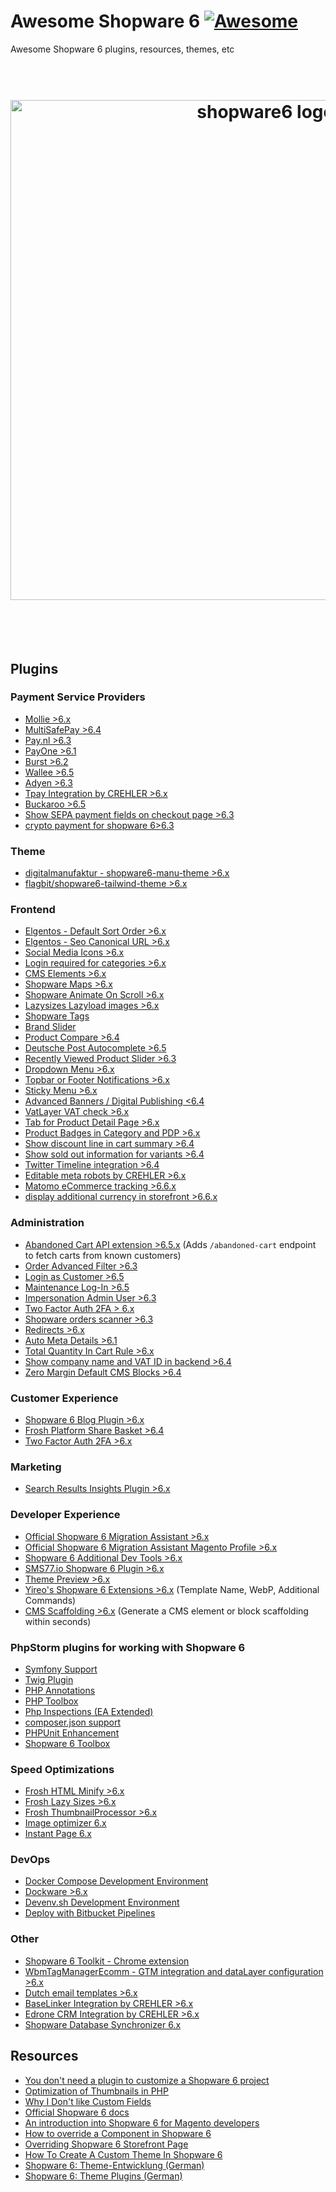 # Awesome Shopware 6 [![Awesome](https://cdn.rawgit.com/sindresorhus/awesome/d7305f38d29fed78fa85652e3a63e154dd8e8829/media/badge.svg)](https://github.com/sidworks-dev/awesome-shopware6)
Awesome Shopware 6 plugins, resources, themes, etc

<h1 align="center">
	<br>
	<img width="800" src="https://user-images.githubusercontent.com/431360/82080862-a057b080-96e5-11ea-936f-3ef15ba613e4.png?raw=true" alt="shopware6 logo">
	<br>
	<br>
	<br>
</h1>

## Plugins 

### Payment Service Providers
- [Mollie >6.x](https://github.com/mollie/Shopware6)
- [MultiSafePay >6.4](https://github.com/MultiSafepay/shopware6)
- [Pay.nl >6.3](https://github.com/paynl/shopware6-plugin)
- [PayOne >6.1](https://github.com/PAYONE-GmbH/shopware-6)
- [Burst >6.2](https://github.com/felixbrucker/shopware-burst-payment)
- [Wallee >6.5](https://github.com/wallee-payment/shopware-6)
- [Adyen >6.3](https://github.com/Adyen/adyen-shopware6)
- [Tpay Integration by CREHLER >6.x](https://github.com/crehler/CrehlerTpay)
- [Buckaroo >6.5](https://github.com/buckaroo-it/Shopware_6)
- [Show SEPA payment fields on checkout page >6.3](https://github.com/steampixel/SteamPixelSepa)
- [crypto payment for shopware 6>6.3](https://nowpayments.io/payment-integration/shopware-plugin)

### Theme
- [digitalmanufaktur - shopware6-manu-theme >6.x](https://github.com/digitalmanufaktur/shopware6-manu-theme)
- [flagbit/shopware6-tailwind-theme >6.x](https://github.com/flagbit/shopware6-tailwind-theme)

### Frontend
- [Elgentos - Default Sort Order >6.x](https://github.com/elgentos/shopware-default-sort-order)
- [Elgentos - Seo Canonical URL >6.x](https://github.com/elgentos/shopware-seo-canonical-url)
- [Social Media Icons >6.x](https://github.com/sebastianvolk/shopware-social-media-icons)
- [Login required for categories >6.x](https://github.com/Shape-and-Shift/shopware-login-required)
- [CMS Elements >6.x](https://github.com/SilvioPahrig/SndCmsExtensions)
- [Shopware Maps >6.x](https://github.com/Shape-and-Shift/shopware-maps)
- [Shopware Animate On Scroll >6.x](https://github.com/Shape-and-Shift/shopware-aos)
- [Lazysizes Lazyload images >6.x](https://github.com/stefanpoensgen/SptecLazyload)
- [Shopware Tags](https://github.com/Shape-and-Shift/shopware-tags)
- [Brand Slider](https://github.com/moorl/plugin-MoorlCmsBrandSlider)
- [Product Compare >6.4](https://github.com/FriendsOfShopware/FroshProductCompare)
- [Deutsche Post Autocomplete >6.5](https://github.com/netresearch/deutschepost-module-autocomplete-sw6)
- [Recently Viewed Product Slider >6.3](https://github.com/vienthuong/RecentlyViewedProduct)
- [Dropdown Menu >6.x](https://github.com/sschreier/sschreierDropdownmenu)
- [Topbar or Footer Notifications >6.x](https://github.com/sschreier/sschreierTopbarnotifications)
- [Sticky Menu >6.x](https://github.com/sschreier/sschreierStickymenu)
- [Advanced Banners / Digital Publishing <6.4](https://github.com/runelaenen/shopware6-advanced-banners)
- [VatLayer VAT check >6.x](https://github.com/Memo-ict/vatlayer-sw6)
- [Tab for Product Detail Page >6.x](https://github.com/sschreier/SschreierTabProductDetailPage)
- [Product Badges in Category and PDP >6.x](https://github.com/sschreier/SschreierBadgeNavigationProductDetailPage)
- [Show discount line in cart summary >6.4](https://github.com/MelvinAchterhuis/MelvDiscountSummary)
- [Show sold out information for variants >6.4](https://github.com/MelvinAchterhuis/MelvSoldOutVariants)
- [Twitter Timeline integration >6.4](https://github.com/flagbit/shopware6-twitter)
- [Editable meta robots by CREHLER >6.x](https://github.com/crehler/CrehlerMetaRobots)
- [Matomo eCommerce tracking >6.6.x](https://github.com/akshaynikhare/SloxMatomoEcomerce) 
- [display additional currency in storefront >6.6.x](https://github.com/akshaynikhare/SloxAdditionalCurrency)

### Administration
- [Abandoned Cart API extension >6.5.x](https://github.com/mailcampaigns/shopware-6-abandoned-cart-plugin) (Adds `/abandoned-cart` endpoint to fetch carts from known customers)
- [Order Advanced Filter >6.3](https://github.com/leduc92/sbuorderadvancedfilter)
- [Login as Customer >6.5](https://github.com/Gainto/JblLoginAsCustomer)
- [Maintenance Log-In >6.5](https://github.com/Gainto/JblMaintenanceLogin)
- [Impersonation Admin User >6.3](https://github.com/vienthuong/impersonation)
- [Two Factor Auth 2FA > 6.x](https://github.com/runelaenen/shopware6-two-factor-auth)
- [Shopware orders scanner >6.3](https://github.com/nikolayk812/shopware-orders-scanner/)
- [Redirects >6.x](https://github.com/runelaenen/sw6-redirects)
- [Auto Meta Details >6.1](https://github.com/DevertNet/DevertAutoMetaDetails)
- [Total Quantity In Cart Rule >6.x](https://github.com/elgentos/shopware-total-qty-in-cart-rule)
- [Show company name and VAT ID in backend >6.4](https://github.com/MelvinAchterhuis/MelvCustomerOverview)
- [Zero Margin Default CMS Blocks >6.4](https://github.com/MelvinAchterhuis/MelvZeroMarginBlocks)

### Customer Experience
- [Shopware 6 Blog Plugin >6.x](https://github.com/Werkstattl/OpenBlogware)
- [Frosh Platform Share Basket >6.4](https://github.com/FriendsOfShopware/FroshPlatformShareBasket)
- [Two Factor Auth 2FA >6.x](https://github.com/runelaenen/shopware6-two-factor-auth)

### Marketing
- [Search Results Insights Plugin >6.x](https://github.com/sidworks-dev/sw-plugin-search-results)

### Developer Experience
- [Official Shopware 6 Migration Assistant >6.x](https://github.com/shopware/SwagMigrationAssistant)
- [Official Shopware 6 Migration Assistant Magento Profile >6.x](https://github.com/shopwareLabs/SwagMigrationMagento)
- [Shopware 6 Additional Dev Tools >6.x](https://github.com/mmeester/shopware6-dev-tools)
- [SMS77.io Shopware 6 Plugin >6.x](https://github.com/sms77io/shopware6-plugin)
- [Theme Preview >6.x](https://github.com/hungmac-sw/MacThemePreview)
- [Yireo's Shopware 6 Extensions >6.x](https://github.com/yireo-shopware6) (Template Name, WebP, Additional Commands)
- [CMS Scaffolding >6.x](https://github.com/Shape-and-Shift/shopware-cms-generator) (Generate a CMS element or block scaffolding within seconds)

### PhpStorm plugins for working with Shopware 6
- [Symfony Support](https://plugins.jetbrains.com/plugin/7219-symfony-support)
- [Twig Plugin](https://plugins.jetbrains.com/plugin/7303-twig)
- [PHP Annotations](https://plugins.jetbrains.com/plugin/7320-php-annotations)
- [PHP Toolbox](https://plugins.jetbrains.com/plugin/8133-php-toolbox)
- [Php Inspections (EA Extended)](https://plugins.jetbrains.com/plugin/7622-php-inspections-ea-extended-)
- [composer.json support](https://plugins.jetbrains.com/plugin/7631-php-composer-json-support)
- [PHPUnit Enhancement](https://plugins.jetbrains.com/plugin/9674-phpunit-enhancement)
- [Shopware 6 Toolbox](https://plugins.jetbrains.com/plugin/17632-shopware-6-toolbox)

### Speed Optimizations
- [Frosh HTML Minify >6.x](https://github.com/FriendsOfShopware/FroshPlatformHtmlMinify)
- [Frosh Lazy Sizes >6.x](https://github.com/FriendsOfShopware/FroshLazySizes)
- [Frosh ThumbnailProcessor >6.x](https://github.com/FriendsOfShopware/FroshPlatformThumbnailProcessor)
- [Image optimizer 6.x](https://github.com/runelaenen/sw6-media-optimizer)
- [Instant Page 6.x](https://github.com/sidworks-dev/sw-plugin-instant-page)

### DevOps
- [Docker Compose Development Environment](https://github.com/JeroenBoersma/docker-compose-development)
- [Dockware >6.x](https://github.com/dockware/dockware)
- [Devenv.sh Development Environment](https://developer.shopware.com/docs/guides/installation/devenv.html)
- [Deploy with Bitbucket Pipelines](https://github.com/sidworks-dev/sw-bitbucket-pipelines-deployer)

### Other
- [Shopware 6 Toolkit - Chrome extension](https://chrome.google.com/webstore/detail/meteor-shopware-6-toolkit/onmklnedjfgeaigmkjkldlgpeonpjpnc)
- [WbmTagManagerEcomm - GTM integration and dataLayer configuration >6.x](https://github.com/webmatch/WbmTagManagerEcomm)
- [Dutch email templates >6.x](https://github.com/elgentos/shopware-dutch-email-templates)
- [BaseLinker Integration by CREHLER >6.x](https://github.com/crehler/CrehlerBaseLinker)
- [Edrone CRM Integration by CREHLER >6.x](https://github.com/crehler/CrehlerEdroneCRM)
- [Shopware Database Synchronizer 6.x](https://github.com/sidworks-dev/sw-db-sync)

## Resources
- [You don't need a plugin to customize a Shopware 6 project](https://shyim.me/blog/you-dont-need-a-plugin-to-customize-shopware-6/)
- [Optimization of Thumbnails in PHP](https://shyim.me/blog/thumbnails-and-php/)
- [Why I Don't like Custom Fields](https://shyim.me/blog/custom-fields/)
- [Official Shopware 6 docs](https://docs.shopware.com/en/shopware-platform-dev-en)
- [An introduction into Shopware 6 for Magento developers](https://www.shopware.com/en/news/an-introduction-into-shopware-6-for-magento-developers/)
- [How to override a Component in Shopware 6](https://webkul.com/blog/how-to-override-a-component-in-shopware-6/)
- [Overriding Shopware 6 Storefront Page](https://webkul.com/blog/overriding-shopware-6-storefront-page/)
- [How To Create A Custom Theme In Shopware 6](https://www.bay20.com/how-to-create-a-custom-theme-in-shopware6/)
- [Shopware 6: Theme-Entwicklung (German)](https://www.digitalmanufaktur.com/blog/shopware-6-theme-entwicklung)
- [Shopware 6: Theme Plugins (German)](https://www.the-cake-shop.de/shopware-6-theme-plugins/)
